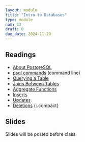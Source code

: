 ```yaml
---
layout: module
title: "Intro to Databases"
type: module
num: 12
draft: 0
due_date: 2024-11-20
---
```


## Readings
* <a href="https://www.postgresql.org/about/" target="_blank">About PostgreSQL</a>
* <a href="https://www.postgresqltutorial.com/psql-commands/" target="_blank">psql commands</a> (command line)
* <a href="https://www.postgresql.org/docs/current/tutorial-select.html" target="_blank">Querying a Table</a>
* <a href="https://www.postgresql.org/docs/current/tutorial-join.html" target="_blank">Joins Between Tables</a>
* <a href="https://www.postgresql.org/docs/current/tutorial-agg.html" target="_blank">Aggregate Functions</a>
* <a href="https://www.postgresql.org/docs/current/tutorial-populate.html" target="_blank">Inserts</a>
* <a href="https://www.postgresql.org/docs/current/tutorial-update.html" target="_blank">Updates</a>
* <a href="https://www.postgresql.org/docs/current/tutorial-delete.html" target="_blank">Deletions</a>
{:.compact}

## Slides
Slides will be posted before class

<!-- * Lecture 16: <a href="#" target="_blank">Intro to Relational Databases</a> -->
